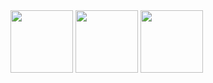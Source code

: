 
<img src ="https://github.com/nadvoe/nadvoe/assets/155310813/18dd5d02-5f6c-4deb-930f-a55f186c0666" height = "100"> 
<img src = "https://github.com/nadvoe/nadvoe/assets/155310813/0c1e88b2-14c4-422f-af14-b4a5d7031c0e" height = "100">
<img src="https://github.com/nadvoe/nadvoe/assets/155310813/62c27caa-6f82-4b14-85ce-a2525aa5ce1b" height = "100">

